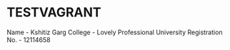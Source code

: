 # TESTVAGRANT
Name - Kshitiz Garg
College - Lovely Professional University
Registration No. - 12114658

